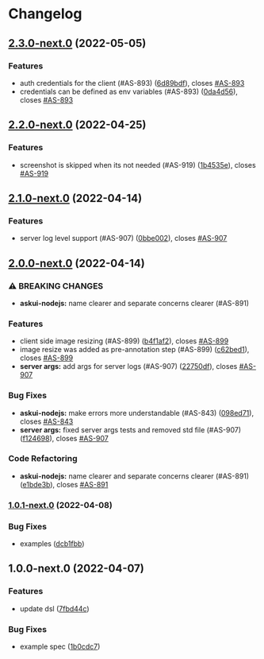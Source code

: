 # Changelog

## [2.3.0-next.0](https://gitlab.com/vqa4gui/mvp/askui/compare/2.2.0-next.0...2.3.0-next.0) (2022-05-05)


### Features

* auth credentials for the client (#AS-893) ([6d89bdf](https://gitlab.com/vqa4gui/mvp/askui/commit/6d89bdf9cbae43a2eaab5a3b0ff77621c894828d)), closes [#AS-893](https://gitlab.com/vqa4gui/mvp/askui/issues/AS-893)
* credentials can be defined as env variables (#AS-893) ([0da4d56](https://gitlab.com/vqa4gui/mvp/askui/commit/0da4d5626bd8ae1546e088fa790765e4d1fb0b7b)), closes [#AS-893](https://gitlab.com/vqa4gui/mvp/askui/issues/AS-893)

## [2.2.0-next.0](https://gitlab.com/vqa4gui/mvp/askui/compare/2.1.0-next.0...2.2.0-next.0) (2022-04-25)


### Features

* screenshot is skipped when its not needed (#AS-919) ([1b4535e](https://gitlab.com/vqa4gui/mvp/askui/commit/1b4535e2394005030f3849b8b1f40a68e7e6a6f7)), closes [#AS-919](https://gitlab.com/vqa4gui/mvp/askui/issues/AS-919)

## [2.1.0-next.0](https://gitlab.com/vqa4gui/mvp/askui/compare/2.0.0-next.0...2.1.0-next.0) (2022-04-14)


### Features

* server log level support (#AS-907) ([0bbe002](https://gitlab.com/vqa4gui/mvp/askui/commit/0bbe0025f8ef099c40dddac292f21a8fe7864bd1)), closes [#AS-907](https://gitlab.com/vqa4gui/mvp/askui/issues/AS-907)

## [2.0.0-next.0](https://gitlab.com/vqa4gui/mvp/askui/compare/1.0.1-next.0...2.0.0-next.0) (2022-04-14)


### ⚠ BREAKING CHANGES

* **askui-nodejs:** name clearer and separate concerns clearer (#AS-891)

### Features

* client side image  resizing (#AS-899) ([b4f1af2](https://gitlab.com/vqa4gui/mvp/askui/commit/b4f1af26b04f8dafa2fdf7147150a6a1ef671acb)), closes [#AS-899](https://gitlab.com/vqa4gui/mvp/askui/issues/AS-899)
* image resize was added as pre-annotation step (#AS-899) ([c62bed1](https://gitlab.com/vqa4gui/mvp/askui/commit/c62bed14bdcbd0321a3d5686f6317b2304e89bae)), closes [#AS-899](https://gitlab.com/vqa4gui/mvp/askui/issues/AS-899)
* **server args:** add args for server logs (#AS-907) ([22750df](https://gitlab.com/vqa4gui/mvp/askui/commit/22750df93b78008cdcc9a2c6b4c6c3116c38aa52)), closes [#AS-907](https://gitlab.com/vqa4gui/mvp/askui/issues/AS-907)


### Bug Fixes

* **askui-nodejs:** make errors more understandable (#AS-843) ([098ed71](https://gitlab.com/vqa4gui/mvp/askui/commit/098ed717a4fb7396de8b9bff4b2c5223bf2b41d9)), closes [#AS-843](https://gitlab.com/vqa4gui/mvp/askui/issues/AS-843)
* **server args:** fixed server args tests and removed std file (#AS-907) ([f124698](https://gitlab.com/vqa4gui/mvp/askui/commit/f124698ba4f27e87da2333c80a696a3183198800)), closes [#AS-907](https://gitlab.com/vqa4gui/mvp/askui/issues/AS-907)


### Code Refactoring

* **askui-nodejs:** name clearer and separate concerns clearer (#AS-891) ([e1bde3b](https://gitlab.com/vqa4gui/mvp/askui/commit/e1bde3b6391002fbedcc4d4197ff4f4b6b3f996d)), closes [#AS-891](https://gitlab.com/vqa4gui/mvp/askui/issues/AS-891)

### [1.0.1-next.0](https://gitlab.com/vqa4gui/mvp/askui/compare/1.0.0-next.0...1.0.1-next.0) (2022-04-08)


### Bug Fixes

* examples ([dcb1fbb](https://gitlab.com/vqa4gui/mvp/askui/commit/dcb1fbb3853f8e3ed76726f13d5cbb8b4adc4a32))

## 1.0.0-next.0 (2022-04-07)


### Features

* update dsl ([7fbd44c](https://gitlab.com/vqa4gui/mvp/askui/commit/7fbd44c12253ec33f1abf1e355673e1914345210))


### Bug Fixes

* example spec ([1b0cdc7](https://gitlab.com/vqa4gui/mvp/askui/commit/1b0cdc7c4931e6414d376858e76d0628f5ef8d0e))